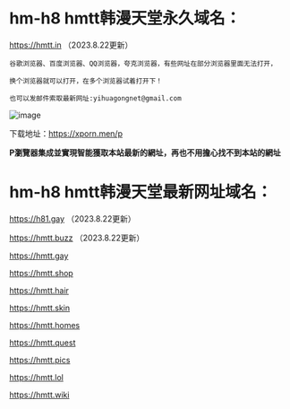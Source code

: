 # hm-h8  hmtt韩漫天堂永久域名：

https://hmtt.in  （2023.8.22更新）

 ```
谷歌浏览器、百度浏览器、QQ浏览器，夸克浏览器，有些网址在部分浏览器里面无法打开，

换个浏览器就可以打开，在多个浏览器试着打开下！

也可以发邮件索取最新网址:yihuagongnet@gmail.com
```
![image](https://github.com/yihuagongnet/va-a1/assets/141849781/b5817805-9ca1-41d4-a924-18596d56a350)

下载地址：https://xporn.men/p

**P瀏覽器集成並實現智能獲取本站最新的網址，再也不用擔心找不到本站的網址**
# hm-h8  hmtt韩漫天堂最新网址域名：

https://h81.gay   （2023.8.22更新）

https://hmtt.buzz  （2023.8.22更新）

https://hmtt.gay

https://hmtt.shop

https://hmtt.hair

https://hmtt.skin

https://hmtt.homes

https://hmtt.quest

https://hmtt.pics

https://hmtt.lol

https://hmtt.wiki
